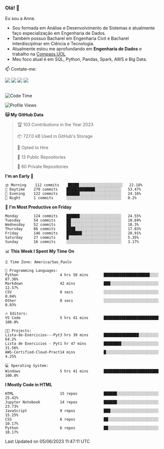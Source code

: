 ### Olá! 👋
Eu sou a Anne. 
- Sou formada em Análise e Desenvolvimento de Sistemas e atualmente faço especialização em Engenharia de Dados.
- Também possuo Bacharel em Engenharia Civil e Bacharel Interdisciplinar em Ciência e Tecnologia.
- Atualmente estou me aprofundando em **Engenharia de Dados** e trabalho na [Compass.UOL](https://compass.uol/pt/home/) 
- Meu foco atual é em SQL, Python, Pandas, Spark, AWS e Big Data.

📫 Contate-me: 

<div>
<a href="https://www.instagram.com/annekarolinefc/" target="_blank"><img src="https://img.shields.io/badge/-Instagram-%23E4405F?style=for-the-badge&logo=instagram&logoColor=white" target="_blank"></a> 
<a href = "mailto:annekarolinefc@gmail.com"><img src="https://img.shields.io/badge/-Gmail-%23333?style=for-the-badge&logo=gmail&logoColor=white" target="_blank"></a>
<a href="https://www.linkedin.com/in/devannekarolinefc/" target="_blank"><img src="https://img.shields.io/badge/-LinkedIn-%230077B5?style=for-the-badge&logo=linkedin&logoColor=white" target="_blank"></a> 
<a href="https://api.whatsapp.com/send?phone=5533991375118&text=Ol%C3%A1%20Anne!%20" target="_blank"><img src="https://img.shields.io/badge/WhatsApp-25D366?style=for-the-badge&logo=whatsapp&logoColor=white" target="_blank"></a>
</div>

  
<!--
  <img align="center" alt="Anne-An" height="30" width="40" src="https://github.com/devicons/devicon/blob/master/icons/angularjs/angularjs-original.svg">
-->

</br>

<!--START_SECTION:waka-->
![Code Time](http://img.shields.io/badge/Code%20Time-188%20hrs%2026%20mins-blue)

![Profile Views](http://img.shields.io/badge/Profile%20Views-0-blue)

**🐱 My GitHub Data** 

> 🏆 103 Contributions in the Year 2023
 > 
> 📦 727.0 kB Used in GitHub's Storage 
 > 
> 💼 Opted to Hire
 > 
> 📜 13 Public Repositories 
 > 
> 🔑 60 Private Repositories  
 > 
**I'm an Early 🐤** 

```text
🌞 Morning    112 commits    █████░░░░░░░░░░░░░░░░░░░░   22.18% 
🌇 Daytime    270 commits    █████████████░░░░░░░░░░░░   53.47% 
🌃 Evening    122 commits    ██████░░░░░░░░░░░░░░░░░░░   24.16% 
🌙 Night      1 commits      ░░░░░░░░░░░░░░░░░░░░░░░░░   0.2%

```
📅 **I'm Most Productive on Friday** 

```text
Monday       124 commits    ██████░░░░░░░░░░░░░░░░░░░   24.55% 
Tuesday      54 commits     ██░░░░░░░░░░░░░░░░░░░░░░░   10.69% 
Wednesday    52 commits     ██░░░░░░░░░░░░░░░░░░░░░░░   10.3% 
Thursday     86 commits     ████░░░░░░░░░░░░░░░░░░░░░   17.03% 
Friday       146 commits    ███████░░░░░░░░░░░░░░░░░░   28.91% 
Saturday     27 commits     █░░░░░░░░░░░░░░░░░░░░░░░░   5.35% 
Sunday       16 commits     ░░░░░░░░░░░░░░░░░░░░░░░░░   3.17%

```


📊 **This Week I Spent My Time On** 

```text
⌚︎ Time Zone: America/Sao_Paulo

💬 Programming Languages: 
Python                   4 hrs 58 mins       █████████████████████░░░░   87.36% 
Markdown                 42 mins             ███░░░░░░░░░░░░░░░░░░░░░░   12.57% 
CSV                      0 secs              ░░░░░░░░░░░░░░░░░░░░░░░░░   0.04% 
Other                    0 secs              ░░░░░░░░░░░░░░░░░░░░░░░░░   0.03%

🔥 Editors: 
VS Code                  5 hrs 41 mins       █████████████████████████   100.0%

🐱‍💻 Projects: 
Lista-de-Exercicios---Pyt3 hrs 39 mins       ████████████████░░░░░░░░░   64.2% 
Lista de Exercicios - Pyt1 hr 47 mins        ████████░░░░░░░░░░░░░░░░░   31.56% 
AWS-Certified-Cloud-Pract14 mins             █░░░░░░░░░░░░░░░░░░░░░░░░   4.25%

💻 Operating System: 
Windows                  5 hrs 41 mins       █████████████████████████   100.0%

```

**I Mostly Code in HTML** 

```text
HTML                     15 repos            ██████░░░░░░░░░░░░░░░░░░░   25.42% 
Jupyter Notebook         14 repos            ██████░░░░░░░░░░░░░░░░░░░   23.73% 
JavaScript               9 repos             ███░░░░░░░░░░░░░░░░░░░░░░   15.25% 
CSS                      6 repos             ██░░░░░░░░░░░░░░░░░░░░░░░   10.17% 
Python                   6 repos             ██░░░░░░░░░░░░░░░░░░░░░░░   10.17%

```



 Last Updated on 05/06/2023 11:47:11 UTC
<!--END_SECTION:waka-->
  
